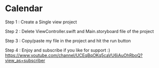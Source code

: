 # Calendar

Step 1 : Create a Single view project 

Step 2 : Delete ViewController.swift and Main.storyboard file of the project 

Step 3 : Copy/paste my file in the project and hit the run button 

Step 4 : Enjoy and subscribe if you like for support :) https://www.youtube.com/channel/UCEqBqOKq5caVU6iAuOhRboQ?view_as=subscriber
